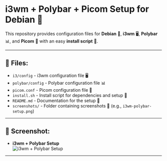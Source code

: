 # i3wm + Polybar + Picom Setup for Debian 🐧

This repository provides configuration files for **Debian** 🐧, **i3wm** 🖥️, **Polybar** 📊, and **Picom** 🎨 with an easy **install script** 📜.

---

## 📂 Files:

- `i3/config` - i3wm configuration file 🖥️
- `polybar/config` - Polybar configuration file 📊
- `picom.conf` - Picom configuration file 🎨
- `install.sh` - Install script for dependencies and setup 📜
- `README.md` - Documentation for the setup 📄
- `screenshots/` - Folder containing screenshots 📸 (e.g., `i3wm-polybar-setup.png`)

---

## 📸 Screenshot:

- **i3wm + Polybar Setup**  
    ![i3wm + Polybar Setup](https://github.com/user-attachments/assets/166b2285-4bfe-462c-b218-b14b62bc4c59)

---
